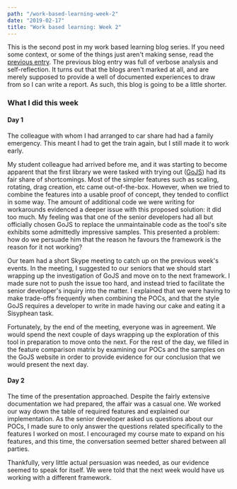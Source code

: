 ```yaml
---
path: "/work-based-learning-week-2"
date: "2019-02-17"
title: "Work based learning: Week 2"
---
```

This is the second post in my work based learning blog series. If you need some context, or some of the things just aren't making sense, read the [previous entry](/work-based-learning-week-1). The previous blog entry was full of verbose analysis and self-reflection. It turns out that the blogs aren't marked at all, and are merely supposed to provide a well of documented experiences to draw from so I can write a report. As such, this blog is going to be a little shorter.

### What I did this week

#### Day 1
The colleague with whom I had arranged to car share had had a family emergency. This meant I had to get the train again, but I still made it to work early.

My student colleague had arrived before me, and it was starting to become apparent that the first library we were tasked with trying out ([GoJS](https://gojs.net/)) had its fair share of shortcomings. Most of the simpler features such as scaling, rotating, drag creation, etc came out-of-the-box. However, when we tried to combine the features into a usable proof of concept, they tended to conflict in some way. The amount of additional code we were writing for workarounds evidenced a deeper issue with this proposed solution: it did too much. My feeling was that one of the senior developers had all but officially chosen GoJS to replace the unmaintainable code as the tool's site exhibits some admittedly impressive samples. This presented a problem: how do we persuade him that the reason he favours the framework is the reason for it not working?

Our team had a short Skype meeting to catch up on the previous week's events. In the meeting, I suggested to our seniors that we should start wrapping up the investigation of GoJS and move on to the next framework. I made sure not to push the issue too hard, and instead tried to facilitate the senior developer's inquiry into the matter. I explained that we were having to make trade-offs frequently when combining the POCs, and that the style GoJS requires a developer to write in made having our cake and eating it a Sisyphean task.

Fortunately, by the end of the meeting, everyone was in agreement. We would spend the next couple of days wrapping up the exploration of this tool in preparation to move onto the next. For the rest of the day, we filled in the feature comparison matrix by examining our POCs and the samples on the GoJS website in order to provide evidence for our conclusion that we would present the next day.

#### Day 2
The time of the presentation approached. Despite the fairly extensive documentation we had prepared, the affair was a casual one. We worked our way down the table of required features and explained our implementation. As the senior developer asked us questions about our POCs, I made sure to only answer the questions related specifically to the features I worked on most. I encouraged my course mate to expand on his features, and this time, the conversation seemed better shared between all parties.

Thankfully, very little actual persuasion was needed, as our evidence seemed to speak for itself. We were told that the next week would have us working with a different framework.
